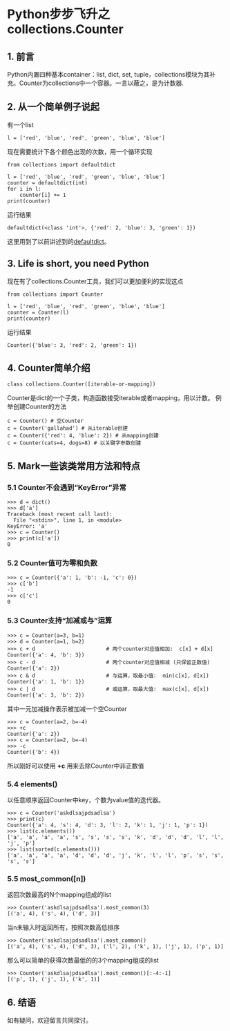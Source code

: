 # Python步步飞升之collections.Counter

## 1. 前言
Python内置四种基本container：list, dict, set, tuple，collections模块为其补充。Counter为collections中一个容器。一言以蔽之，是为计数器.

## 2. 从一个简单例子说起
有一个list
```
l = ['red', 'blue', 'red', 'green', 'blue', 'blue']
```
现在需要统计下各个颜色出现的次数，用一个循环实现
```
from collections import defaultdict

l = ['red', 'blue', 'red', 'green', 'blue', 'blue']
counter = defaultdict(int)
for i in l:
    counter[i] += 1
print(counter)
```
运行结果
```
defaultdict(<class 'int'>, {'red': 2, 'blue': 3, 'green': 1})
```
这里用到了以前讲述到的[defaultdict](https://github.com/Kianhit/python-bbfeisheng/blob/master/collections/defaultdict.md)。

## 3. Life is short, you need Python
现在有了collections.Counter工具，我们可以更加便利的实现这点
```
from collections import Counter

l = ['red', 'blue', 'red', 'green', 'blue', 'blue']
counter = Counter(l)
print(counter)
```
运行结果
```
Counter({'blue': 3, 'red': 2, 'green': 1})
```

## 4. Counter简单介绍
```
class collections.Counter([iterable-or-mapping])
```
Counter是dict的一个子类，构造函数接受iterable或者mapping，用以计数。
例举创建Counter的方法
```
c = Counter() # 空Counter
c = Counter('gallahad') # 从iterable创建
c = Counter({'red': 4, 'blue': 2}) # 从mapping创建
c = Counter(cats=4, dogs=8) # 以关键字参数创建
```

## 5. Mark一些该类常用方法和特点

### 5.1 Counter不会遇到“KeyError”异常
```
>>> d = dict()
>>> d['a']
Traceback (most recent call last):
  File "<stdin>", line 1, in <module>
KeyError: 'a'
>>> c = Counter()
>>> print(c['a'])
0
```

### 5.2 Counter值可为零和负数
```
>>> c = Counter({'a': 1, 'b': -1, 'c': 0})
>>> c['b']
-1
>>> c['c']
0
```

### 5.3 Counter支持“加减或与”运算
```
>>> c = Counter(a=3, b=1)
>>> d = Counter(a=1, b=2)
>>> c + d                       # 两个counter对应值相加:  c[x] + d[x]
Counter({'a': 4, 'b': 3})
>>> c - d                       # 两个counter对应值相减 (只保留正数值)
Counter({'a': 2})
>>> c & d                       # 与运算，取最小值:  min(c[x], d[x]) 
Counter({'a': 1, 'b': 1})
>>> c | d                       # 或运算，取最大值:  max(c[x], d[x])
Counter({'a': 3, 'b': 2})
```
其中一元加减操作表示被加减一个空Counter
```
>>> c = Counter(a=2, b=-4)
>>> +c
Counter({'a': 2})
>>> c = Counter(a=2, b=-4)
>>> -c
Counter({'b': 4})
```
所以刚好可以使用 **+c** 用来去除Counter中非正数值

### 5.4 elements()
以任意顺序返回Counter中key，个数为value值的迭代器。
```
>>> c = Counter('askdlsajpdsadlsa')
>>> print(c)
Counter({'a': 4, 's': 4, 'd': 3, 'l': 2, 'k': 1, 'j': 1, 'p': 1})
>>> list(c.elements())
['a', 'a', 'a', 'a', 's', 's', 's', 's', 'k', 'd', 'd', 'd', 'l', 'l', 'j', 'p']
>>> list(sorted(c.elements()))
['a', 'a', 'a', 'a', 'd', 'd', 'd', 'j', 'k', 'l', 'l', 'p', 's', 's', 's', 's']
```

### 5.5 most_common([n])
返回次数最高的N个mapping组成的list
```
>>> Counter('askdlsajpdsadlsa').most_common(3)
[('a', 4), ('s', 4), ('d', 3)]
```
当n未输入时返回所有，按照次数高低排序
```
>>> Counter('askdlsajpdsadlsa').most_common()
[('a', 4), ('s', 4), ('d', 3), ('l', 2), ('k', 1), ('j', 1), ('p', 1)]
```
那么可以简单的获得次数最低的的3个mapping组成的list
```
>>> Counter('askdlsajpdsadlsa').most_common()[:-4:-1]
[('p', 1), ('j', 1), ('k', 1)]
```

## 6. 结语
如有疑问，欢迎留言共同探讨。
